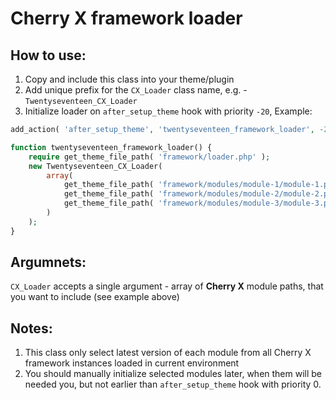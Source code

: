 # Cherry X framework loader

## How to use:

1. Copy and include this class into your theme/plugin
2. Add unique prefix for the `CX_Loader` class name, e.g. - `Twentyseventeen_CX_Loader`
3. Initialize loader on `after_setup_theme` hook with priority `-20`, Example:

```php
add_action( 'after_setup_theme', 'twentyseventeen_framework_loader', -20 );

function twentyseventeen_framework_loader() {
    require get_theme_file_path( 'framework/loader.php' );
    new Twentyseventeen_CX_Loader(
        array(
            get_theme_file_path( 'framework/modules/module-1/module-1.php' ),
            get_theme_file_path( 'framework/modules/module-2/module-2.php' ),
            get_theme_file_path( 'framework/modules/module-3/module-3.php' ),
        )
    );
}
```

## Argumnets:
`CX_Loader` accepts a single argument - array of **Cherry X** module paths, that you want to include (see example above)

## Notes:

1. This class only select latest version of each module from all Cherry X framework instances loaded in current environment
2. You should manually initialize selected modules later, when them will be needed you, but not earlier than `after_setup_theme` hook with priority 0.
